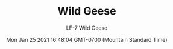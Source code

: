 ---
category: "wall_covering"
date: "Mon Jan 25 2021 16:48:04 GMT-0700 (Mountain Standard Time)"
description: "null"
designer: "Lesley Frenz"
href: "https://www.areaenvironments.com/lesle-frenz"
image_primary: "./img/LF+Wild+Geese+Art+WEB.jpg"
image_secondary: "./img/LF+Wild+Geese+Interior+WEB.jpg"
image_thumb: "./img/Lesley+Frenz.png"
manufacturer: "Area Environments"
slug: "/manufacturers/area_environments/wall_covering/wild_geese"
subtitle: "LF-7 Wild Geese"
tags:
  - "area_environments"
  - "wall_covering"
title: "Wild Geese"
---